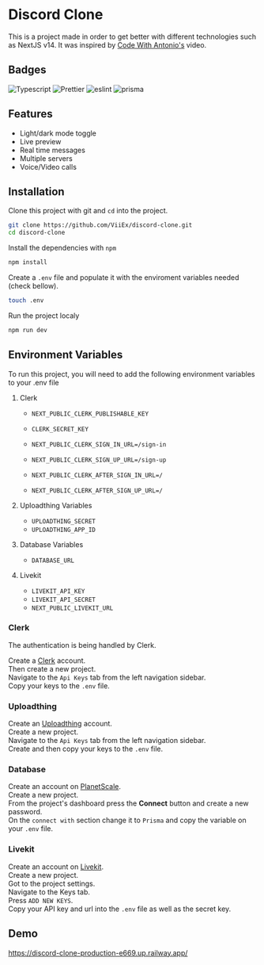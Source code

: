 # Discord Clone

This is a project made in order to get better with different technologies such as NextJS v14.
It was inspired by [Code With Antonio's](https://www.youtube.com/watch?v=ZbX4Ok9YX94) video.

## Badges

![Typescript](https://img.shields.io/badge/TypeScript-007ACC?style=for-the-badge&logo=typescript&logoColor=white)
![Prettier](https://img.shields.io/badge/prettier-1A2C34?style=for-the-badge&logo=prettier&logoColor=F7BA3E)
![eslint](https://img.shields.io/badge/eslint-3A33D1?style=for-the-badge&logo=eslint&logoColor=white)
![prisma](https://img.shields.io/badge/Prisma-3982CE?style=for-the-badge&logo=Prisma&logoColor=white)

## Features

- Light/dark mode toggle
- Live preview
- Real time messages
- Multiple servers
- Voice/Video calls

## Installation

Clone this project with git and `cd` into the project.

```bash
git clone https://github.com/ViiEx/discord-clone.git
cd discord-clone
```

Install the dependencies with `npm`

```bash
npm install
```

Create a `.env` file and populate it with the enviroment variables needed (check bellow).

```bash
touch .env
```

Run the project localy

```bash
npm run dev
```

## Environment Variables

To run this project, you will need to add the following environment variables to your .env file

1. Clerk

   - `NEXT_PUBLIC_CLERK_PUBLISHABLE_KEY`
   - `CLERK_SECRET_KEY`

   - `NEXT_PUBLIC_CLERK_SIGN_IN_URL=/sign-in`
   - `NEXT_PUBLIC_CLERK_SIGN_UP_URL=/sign-up`
   - `NEXT_PUBLIC_CLERK_AFTER_SIGN_IN_URL=/`
   - `NEXT_PUBLIC_CLERK_AFTER_SIGN_UP_URL=/`

2. Uploadthing Variables

   - `UPLOADTHING_SECRET`
   - `UPLOADTHING_APP_ID`

3. Database Variables

   - `DATABASE_URL`

4. Livekit
   - `LIVEKIT_API_KEY`
   - `LIVEKIT_API_SECRET`
   - `NEXT_PUBLIC_LIVEKIT_URL`

### Clerk

The authentication is being handled by Clerk.

Create a [Clerk](https://clerk.com/) account. \
Then create a new project. \
Navigate to the `Api Keys` tab from the left navigation sidebar. \
Copy your keys to the `.env` file.

### Uploadthing

Create an [Uploadthing](https://uploadthing.com/) account. \
Create a new project. \
Navigate to the `Api Keys` tab from the left navigation sidebar. \
Create and then copy your keys to the `.env` file.

### Database

Create an account on [PlanetScale](https://app.planetscale.com/). \
Create a new project. \
From the project's dashboard press the **Connect** button and create a new password. \
On the `connect with` section change it to `Prisma` and copy the variable on your `.env` file.

### Livekit

Create an account on [Livekit](https://livekit.io/). \
Create a new project. \
Got to the project settings. \
Navigate to the Keys tab. \
Press `ADD NEW KEYS`. \
Copy your API key and url into the `.env` file as well as the secret key.

## Demo

https://discord-clone-production-e669.up.railway.app/
